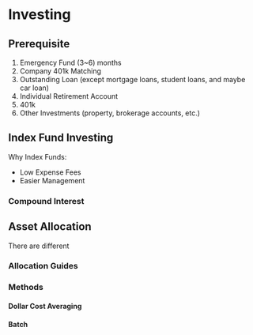 # Investing

## Prerequisite

1. Emergency Fund (3~6) months
2. Company 401k Matching
3. Outstanding Loan (except mortgage loans, student loans, and maybe car loan)
4. Individual Retirement Account
5. 401k
6. Other Investments (property, brokerage accounts, etc.)

## Index Fund Investing

Why Index Funds:

* Low Expense Fees
* Easier Management

### Compound Interest

## Asset Allocation

There are different

### Allocation Guides

### Methods

#### Dollar Cost Averaging

#### Batch 
